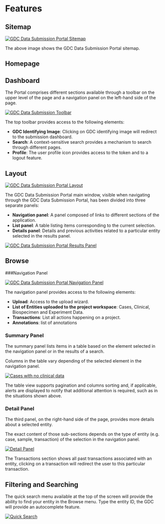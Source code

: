 # Features

## Sitemap

[![GDC Data Submission Portal Sitemap](images/GDC_Submission_Portal_Sitemap.png)](images/GDC_Submission_Portal_Sitemap.png "Click to see the full image.")

The above image shows the GDC Data Submission Portal sitemap.

## Homepage

## Dashboard

The Portal comprises different sections available through a toolbar on the upper level of the page and a navigation panel on the left-hand side of the page.

[![GDC Data Submission Toolbar](images/GDC_Submission_Toolbar.png)](images/GDC_Submission_Toolbar.png "Click to see the full image.")

The top toolbar provides access to the following elements:

* __GDC Identifying Image__: Clicking on GDC identifying image will redirect to the submission dashboard.
* __Search__: A context-sensitive search provides a mechanism to search through different pages.
* __Profile__: The user profile icon provides access to the token and to a logout feature.

## Layout

[![GDC Data Submission Portal Layout](images/GDC_Submission_Portal_Layout.png)](images/GDC_Submission_Portal_Layout.png "Click to see the full image.")

The GDC Data Submission Portal main window, visible when navigating through the GDC Data Submission Portal, has been divided into three separate panels:

* __Navigation panel__: A panel composed of links to different sections of the application.
* __List panel__: A table listing items corresponding to the current selection.
* __Details panel__: Details and previous activities related to a particular entity selected in the results panel.

[![GDC Data Submission Portal Results Panel](images/GDC_Submission_Results_Panel.png)](images/GDC_Submission_Results_Panel.png "Click to see the full image.")

## Browse

###Navigation Panel

[![GDC Data Submission Portal Navigation Panel](images/GDC_Submission_Navigation.png)](images/GDC_Submission_Navigation.png "Click to see the full image.")

The navigation panel provides access to the following elements:

* __Upload__: Access to the upload wizard. 
* __List of Entities uploaded to the project workspace__: Cases, Clinical, Biospecimen and Experiment Data.
* __Transactions__: List all actions happening on a project.
* __Annotations__: list of annotations 

### Summary Panel

The summary panel lists items in a table based on the element selected in the navigation panel or in the results of a search.

Columns in the table vary depending of the selected element in the navigation panel.

[![Cases with no clinical data](images/GDC_Submission_Cases_with_no_Clinical_Data.png)](images/GDC_Submission_Cases_with_no_Clinical_Data.png "Click to see the full image.")

The table view supports pagination and columns sorting and, if applicable, alerts are displayed to notify that additional attention is required, such as in the situations shown above.


### Detail Panel

The third panel, on the right-hand side of the page, provides more details about a selected entity.

The exact content of those sub-sections depends on the type of entity (e.g. case, sample, transaction) of the selection in the navigation panel.

[![Detail Panel](images/GDC_Submission_Details_Panel.png)](images/GDC_Submission_Details_Panel.png "Click to see the full image.")

The Transactions section shows all past transactions associated with an entity, clicking on a transaction will redirect the user to this particular transaction.

## Filtering and Searching

The quick search menu available at the top of the screen will provide the ability to find your entity in the Browse menu. Type the entity ID, the GDC will provide an autocomplete feature.

[![Quick Search](images/GDC_Submission_Quick_Search.png)](images/GDC_Submission_Quick_Search.png "Click to see the full image.")
